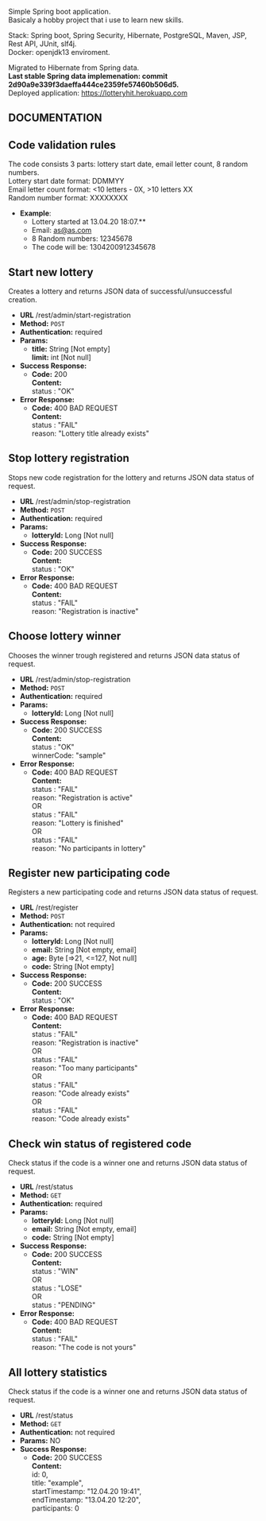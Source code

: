 Simple Spring boot application.<br/>
Basicaly a hobby project that i use to learn new skills.

Stack: Spring boot, Spring Security, Hibernate, PostgreSQL, Maven, JSP, Rest API, JUnit, slf4j.<br/>
Docker: openjdk13 enviroment.

Migrated to Hibernate from Spring data.<br/>
**Last stable Spring data implemenation: commit 2d90a9e339f3daeffa444ce2359fe57460b506d5.** <br/>
Deployed application: https://lotteryhit.herokuapp.com

**DOCUMENTATION**
----

**Code validation rules**
----
The code consists 3 parts: lottery start date, email letter count, 8 random numbers. <br/>
Lottery start date format: DDMMYY <br/>
Email letter count format: <10 letters - 0X, >10 letters XX <br/>
Random number format: XXXXXXXX 

* **Example**: <br/>
  * Lottery started at 13.04.20 18:07.**
  * Email: as@as.com
  * 8 Random numbers: 12345678
  * The code will be: 1304200912345678

**Start new lottery**
----
  Creates a lottery and returns JSON data of successful/unsuccessful creation.
* **URL**
  /rest/admin/start-registration
* **Method:**
  `POST`
* **Authentication:** required
* **Params:** <br />
  * **title:** String [Not empty]<br />
    **limit:** int [Not null]
* **Success Response:**
  * **Code:** 200 <br />
    **Content:** <br />
     status : "OK" 
* **Error Response:**
  * **Code:** 400 BAD REQUEST <br />
    **Content:** <br/>
status : "FAIL"<br/>
reason: "Lottery title already exists"<br/>
 
**Stop lottery registration**
----
  Stops new code registration for the lottery and returns JSON data status of request.
* **URL**
  /rest/admin/stop-registration
* **Method:**
  `POST`
* **Authentication:** required
* **Params:** <br />
  * **lotteryId:** Long [Not null]<br />
* **Success Response:**
  * **Code:** 200 SUCCESS <br />
    **Content:** <br />
    status : "OK" 
* **Error Response:**
  * **Code:** 400 BAD REQUEST <br />
    **Content:** <br/>
    status : "FAIL"<br/>
    reason: "Registration is inactive"<br/>    

**Choose lottery winner**
----
  Chooses the winner trough registered and returns JSON data status of request.
* **URL**
  /rest/admin/stop-registration
* **Method:**
  `POST`
* **Authentication:** required
* **Params:** <br />
  * **lotteryId:** Long [Not null]<br />
* **Success Response:**
  * **Code:** 200 SUCCESS <br />
    **Content:** <br />
     status : "OK"<br />
     winnerCode: "sample"
* **Error Response:**
  * **Code:** 400 BAD REQUEST <br />
    **Content:** <br/>
     status : "FAIL"<br/>
     reason: "Registration is active"  
     OR<br/>
     status : "FAIL"<br/>
     reason: "Lottery is finished"<br/>
     OR<br/>
     status : "FAIL"<br/>
     reason: "No participants in lottery"<br/> 
     
**Register new participating code**
----
  Registers a new participating code and returns JSON data status of request.
* **URL**
  /rest/register
* **Method:**
  `POST`
* **Authentication:** not required
* **Params:** <br />
  * **lotteryId:** Long [Not null]<br />
  * **email:** String [Not empty, email]<br />
  * **age:** Byte [=>21, <=127, Not null]<br />
  * **code:** String [Not empty]<br />
* **Success Response:**
  * **Code:** 200 SUCCESS <br />
    **Content:** <br />
     status : "OK"<br />
* **Error Response:**
  * **Code:** 400 BAD REQUEST <br />
    **Content:** <br/>
     status : "FAIL"<br/>
     reason: "Registration is inactive"  
     OR<br/>
     status : "FAIL"<br/>
     reason: "Too many participants"<br/>
     OR<br/>
     status : "FAIL"<br/>
     reason: "Code already exists"<br/>
     OR<br/>
     status : "FAIL"<br/>
     reason: "Code already exists"<br/> 
     
**Check win status of registered code**
----
  Check status if the code is a winner one and returns JSON data status of request.
* **URL**
  /rest/status
* **Method:**
  `GET`
* **Authentication:** required
* **Params:** <br />
  * **lotteryId:** Long [Not null]<br />
  * **email:** String [Not empty, email]<br />
  * **code:** String [Not empty]<br />
* **Success Response:**
  * **Code:** 200 SUCCESS <br />
    **Content:** <br />
     status : "WIN"<br />
     OR<br />
     status : "LOSE"<br />
     OR<br />
     status : "PENDING"<br />
* **Error Response:**
  * **Code:** 400 BAD REQUEST <br />
    **Content:** <br/>
     status : "FAIL"<br/>
     reason: "The code is not yours"<br />
     
**All lottery statistics**
----
  Check status if the code is a winner one and returns JSON data status of request.
* **URL**
  /rest/status
* **Method:**
  `GET`
* **Authentication:** not required
* **Params:** NO
* **Success Response:**
  * **Code:** 200 SUCCESS <br />
    **Content:** <br />
     id: 0,<br />
     title: "example",<br />
     startTimestamp: "12.04.20 19:41",<br />
     endTimestamp: "13.04.20 12:20",<br />
     participants: 0<br />
